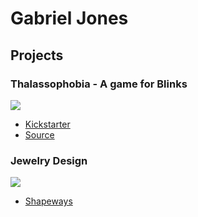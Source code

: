 # Gabriel Jones

## Projects

### Thalassophobia - A game for Blinks
<img src="https://ksr-ugc.imgix.net/assets/031/048/039/82470f88439312c476375a7641ba2d2a_original.jpg?ixlib=rb-2.1.0&w=680&fit=max&v=1602970619&auto=format&frame=1&q=92&s=24aac167e1723e6fb5744a877cabc75a"/>

- [Kickstarter](https://www.kickstarter.com/projects/move38/blinks-smart-board-game-system-epic-adventure-expansion)
- [Source](https://github.com/Move38/Thalassophobia/blob/master/Thalassophobia.ino)

### Jewelry Design
<img src="https://images4.sw-cdn.net/product/picture/710x528_19051893_11121617_1496674042.jpg"/>

 - [Shapeways](https://www.shapeways.com/shops/aethyr)

<!--
**gabrieljones/gabrieljones** is a ✨ _special_ ✨ repository because its `README.md` (this file) appears on your GitHub profile.

Here are some ideas to get you started:

- 🔭 I’m currently working on ...
- 🌱 I’m currently learning ...
- 👯 I’m looking to collaborate on ...
- 🤔 I’m looking for help with ...
- 💬 Ask me about ...
- 📫 How to reach me: ...
- 😄 Pronouns: ...
- ⚡ Fun fact: ...
-->
